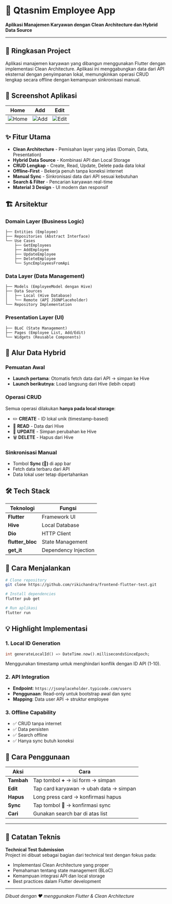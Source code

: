# 📱 Qtasnim Employee App

**Aplikasi Manajemen Karyawan dengan Clean Architecture dan Hybrid Data Source**

---

## 🎯 Ringkasan Project

Aplikasi manajemen karyawan yang dibangun menggunakan Flutter dengan implementasi Clean Architecture. Aplikasi ini menggabungkan data dari API eksternal dengan penyimpanan lokal, memungkinkan operasi CRUD lengkap secara offline dengan kemampuan sinkronisasi manual.

## 📸 Screenshot Aplikasi

| Home | Add | Edit |
|------|-----|------|
| ![Home](screenshots/home.png) | ![Add](screenshots/add.png) | ![Edit](screenshots/edit.png) |


## ✨ Fitur Utama

- **Clean Architecture** - Pemisahan layer yang jelas (Domain, Data, Presentation)
- **Hybrid Data Source** - Kombinasi API dan Local Storage
- **CRUD Lengkap** - Create, Read, Update, Delete pada data lokal
- **Offline-First** - Bekerja penuh tanpa koneksi internet
- **Manual Sync** - Sinkronisasi data dari API sesuai kebutuhan
- **Search & Filter** - Pencarian karyawan real-time
- **Material 3 Design** - UI modern dan responsif

## 🏗️ Arsitektur

### **Domain Layer** (Business Logic)
```
├── Entities (Employee)
├── Repositories (Abstract Interface)
└── Use Cases
    ├── GetEmployees
    ├── AddEmployee
    ├── UpdateEmployee
    ├── DeleteEmployee
    └── SyncEmployeesFromApi
```

### **Data Layer** (Data Management)
```
├── Models (EmployeeModel dengan Hive)
├── Data Sources
│   ├── Local (Hive Database)
│   └── Remote (API JSONPlaceholder)
└── Repository Implementation
```

### **Presentation Layer** (UI)
```
├── BLoC (State Management)
├── Pages (Employee List, Add/Edit)
└── Widgets (Reusable Components)
```

## 🔄 Alur Data Hybrid

### **Pemuatan Awal**
- **Launch pertama**: Otomatis fetch data dari API → simpan ke Hive
- **Launch berikutnya**: Load langsung dari Hive (lebih cepat)

### **Operasi CRUD**
Semua operasi dilakukan **hanya pada local storage**:
- ✏️ **CREATE** - ID lokal unik (timestamp-based)
- 📖 **READ** - Data dari Hive
- 🔄 **UPDATE** - Simpan perubahan ke Hive
- 🗑️ **DELETE** - Hapus dari Hive

### **Sinkronisasi Manual**
- Tombol **Sync (🔄)** di app bar
- Fetch data terbaru dari API
- Data lokal user tetap dipertahankan

## 🛠️ Tech Stack

| Teknologi | Fungsi |
|-----------|--------|
| **Flutter** | Framework UI |
| **Hive** | Local Database |
| **Dio** | HTTP Client |
| **flutter_bloc** | State Management |
| **get_it** | Dependency Injection |

## 🚀 Cara Menjalankan

```bash
# Clone repository
git clone https://github.com/rikichandra/frontend-flutter-test.git

# Install dependencies
flutter pub get

# Run aplikasi
flutter run
```

## 💡 Highlight Implementasi

### **1. Local ID Generation**
```dart
int generateLocalId() => DateTime.now().millisecondsSinceEpoch;
```
Menggunakan timestamp untuk menghindari konflik dengan ID API (1-10).

### **2. API Integration**
- **Endpoint**: `https://jsonplaceholder.typicode.com/users`
- **Penggunaan**: Read-only untuk bootstrap awal dan sync
- **Mapping**: Data user API → struktur employee

### **3. Offline Capability**
- ✅ CRUD tanpa internet
- ✅ Data persisten
- ✅ Search offline
- ✅ Hanya sync butuh koneksi

## 📝 Cara Penggunaan

| Aksi | Cara |
|------|------|
| **Tambah** | Tap tombol **+** → isi form → simpan |
| **Edit** | Tap card karyawan → ubah data → simpan |
| **Hapus** | Long press card → konfirmasi hapus |
| **Sync** | Tap tombol **🔄** → konfirmasi sync |
| **Cari** | Gunakan search bar di atas list |

---

## 📌 Catatan Teknis

**Technical Test Submission**  
Project ini dibuat sebagai bagian dari technical test dengan fokus pada:
- Implementasi Clean Architecture yang proper
- Pemahaman tentang state management (BLoC)
- Kemampuan integrasi API dan local storage
- Best practices dalam Flutter development

---

*Dibuat dengan ❤️ menggunakan Flutter & Clean Architecture*
